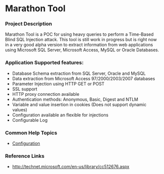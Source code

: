 # Marathon Tool

### Project Description

Marathon Tool is a POC for using heavy queries to perform a Time-Based Blind SQL Injection attack. This tool is still work in progress but is right now in a very good alpha version to extract information from web applications using Microsoft SQL Server, Microsoft Access, MySQL or Oracle Databases.

### Application Supported features:
* Database Schema extraction from SQL Server, Oracle and MySQL
* Data extraction from Microsoft Access 97/2000/2003/2007 databases
* Parameter Injection using HTTP GET or POST
* SSL support
* HTTP proxy connection available
* Authentication methods: Anonymous, Basic, Digest and NTLM
* Variable and value insertion in cookies (Does not support dynamic values)
* Configuration available an flexible for injections
* Configurable Log

### Common Help Topics
* [Configuration](https://github.com/Telefonica/marathontool/wiki/Configuration)

### Reference Links
* http://technet.microsoft.com/en-us/library/cc512676.aspx
